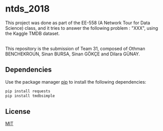 # ntds_2018

This project was done as part of the EE-558 (A Network Tour for Data Science) class, and it tries to answer the following problem : "XXX", using the Kaggle TMDB dataset.<br><br>

This repository is the submission of Team 31, composed of Othman BENCHEKROUN, Sinan BURSA, Sinan GÖKÇE and Dilara GÜNAY.

## Dependencies

Use the package manager [pip](https://pip.pypa.io/en/stable/) to install the following dependencies:

```bash
pip install requests
pip install tmdbsimple
```

## License
[MIT](https://choosealicense.com/licenses/mit/)
